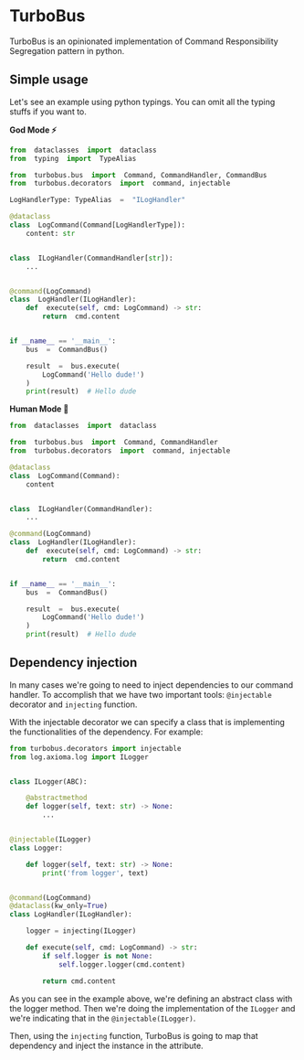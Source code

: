 # TurboBus

TurboBus is an opinionated implementation of Command Responsibility Segregation pattern in python.

## Simple usage
Let's see an example using python typings. You can omit all the typing stuffs if you want to.

**God Mode ⚡**
```python
from  dataclasses  import  dataclass
from  typing  import  TypeAlias

from  turbobus.bus  import  Command, CommandHandler, CommandBus
from  turbobus.decorators  import  command, injectable

LogHandlerType: TypeAlias  =  "ILogHandler"

@dataclass
class  LogCommand(Command[LogHandlerType]):
	content: str  


class  ILogHandler(CommandHandler[str]):
	...


@command(LogCommand)
class  LogHandler(ILogHandler):
	def  execute(self, cmd: LogCommand) -> str:
		return  cmd.content


if __name__ == '__main__':
	bus  =  CommandBus()

	result  =  bus.execute(
		LogCommand('Hello dude!')
	)
	print(result)  # Hello dude
```

**Human Mode 🥱**
```python
from  dataclasses  import  dataclass

from  turbobus.bus  import  Command, CommandHandler
from  turbobus.decorators  import  command, injectable

@dataclass
class  LogCommand(Command):
	content


class  ILogHandler(CommandHandler):
	...

@command(LogCommand)
class  LogHandler(ILogHandler):
	def  execute(self, cmd: LogCommand) -> str:
		return  cmd.content


if __name__ == '__main__':
	bus  =  CommandBus()

	result  =  bus.execute(
		LogCommand('Hello dude!')
	)
	print(result)  # Hello dude
```

## Dependency injection
In many cases we're going to need to inject dependencies to our command handler. To accomplish that we have two important tools: `@injectable` decorator and `injecting` function. 

With the injectable decorator we can specify a class that is implementing the functionalities of the dependency. For example:

```python
from turbobus.decorators import injectable
from log.axioma.log import ILogger


class ILogger(ABC):

    @abstractmethod
    def logger(self, text: str) -> None:
        ...


@injectable(ILogger)
class Logger:

    def logger(self, text: str) -> None:
        print('from logger', text)


@command(LogCommand)
@dataclass(kw_only=True)
class LogHandler(ILogHandler):

    logger = injecting(ILogger)

    def execute(self, cmd: LogCommand) -> str:
        if self.logger is not None:
            self.logger.logger(cmd.content)

        return cmd.content

```

As you can see in the example above, we're defining an abstract class with the logger method. Then we're doing the implementation of the `ILogger` and we're indicating that in the `@injectable(ILogger)`. 

Then, using the `injecting` function, TurboBus is going to map that dependency and inject the instance in the attribute.
